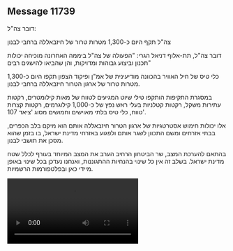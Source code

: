 ## Message 11739

דובר צה"ל:

צה"ל תקף היום כ-1,300 מטרות טרור של חיזבאללה ברחבי לבנון

דובר צה"ל, תת-אלוף דניאל הגרי: "הפעולה של צה"ל ביממה האחרונה מוכיחה יכולות תכנון וביצוע גבוהות ומדויקות, והן שהביאו להישגים רבים"

כלי טיס של חיל האוויר בהכוונה מודיעינית של אמ"ן ופיקוד הצפון תקפו היום כ-1,300 מטרות טרור של ארגון הטרור חיזבאללה ברחבי לבנון.

במסגרת התקיפות הותקפו טילי שיוט המגיעים לטווח של מאות קילומטרים, רקטות עתירות משקל, רקטות קטלניות בעלי ראש נפץ של כ-1,000 קילוגרמים, רקטות קצרות טווח, כלי טיס בלתי מאוישים וחמושים מסוג 'ציאד 107'.

אלו יכולות חימוש אסטרטגיות של ארגון הטרור חיזבאללה אותם הוא מיקם בלב הכפרים, בבתי אזרחים ומשם התכוון לשגר אותם ולפגוע באזרחי מדינת ישראל, בו בזמן שהוא מסכן את תושבי לבנון. 

בהתאם להערכת המצב, שר הביטחון הרחיב הערב את המצב המיוחד בעורף לכלל שטח מדינת ישראל. בשלב זה אין כל שינוי בהנחיות ההתגוננות, ואנחנו נעדכן בכל שינוי באופן מיידי כאן ובפלטפורמות הרשמיות.

![Video](11739/11739_media.mp4)
